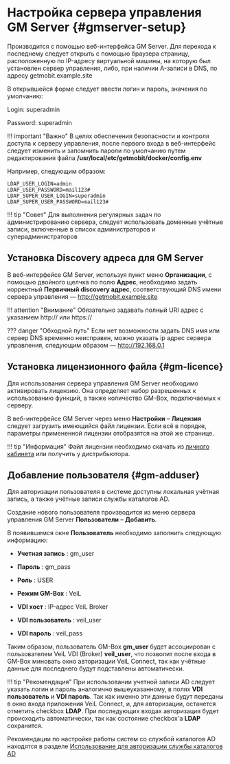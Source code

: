 # Настройка сервера управления GM Server {#gmserver-setup}

Производится с помощью веб-интерфейса GM Server. Для перехода к последнему следует открыть с помощью браузера страницу, расположенную по IP-адресу виртуальной машины, на которую был установлен сервер управления, либо, при наличии A-записи в DNS, по адресу getmobit.example.site

В открывшейся форме следует ввести логин и пароль, значения по умолчанию:

Login: superadmin

Password: superadmin

!!! important "Важно"
    В целях обеспечения безопасности и контроля доступа к серверу управления, после первого входа в веб-интерфейс следует изменить и запомнить пароли по умолчанию путем редактирования файла **/usr/local/etc/getmobit/docker/config.env**

Например, следующим образом:

```console
LDAP_USER_LOGIN=admin
LDAP_USER_PASSWORD=mail123#
LDAP_SUPER_USER_LOGIN=superadmin
LDAP_SUPER_USER_PASSWORD=mail123#
```

!!! tip "Совет"
    Для выполнения регулярных задач по администрированию сервера, следует использовать доменные учётные записи, включенные в список администраторов и суперадминистраторов

## Установка Discovery адреса для GM Server

В веб-интерфейсе GM Server, используя пункт меню **Организации**, с помощью двойного щелчка по полю **Адрес**,  необходимо задать корректный **Первичный discovery адрес**, соответствующий DNS имени сервера управления — http://getmobit.example.site

!!! attention "Внимание"
    Обязательно задавать полный URI адрес с указанием http:// или https://

??? danger "Обходной путь"
    Если нет возможности задать DNS имя или сервер DNS временно неисправен, можно указать ip адрес сервера управления, следующим образом — http://192.168.0.1

## Установка лицензионного файла {#gm-licence}

Для использования сервера управления GM Server необходимо активировать лицензию. Она определяет набор разрешенных к использованию функций, а также количество  GM-Box, подключаемых к серверу.

В веб-интерфейсе GM Server через меню **Настройки** – **Лицензия** следует загрузить имеющийся файл лицензии. Если всё в порядке, параметры примененной лицензии отобразятся на этой же странице.

!!! tip "Информация"
    Файл лицензии необходимо скачать из [личного кабинета](https://lk.getmobit.ru/cabinet-user/index) или получить у дистрибьютора.

## Добавление пользователя {#gm-adduser}

Для авторизации пользователя в системе доступны локальная учётная запись, а также учётные записи службы каталогов AD.

Создание нового пользователя производится из меню сервера управления GM Server **Пользователи** – **Добавить**.

В появившемся окне **Пользователь** необходимо заполнить следующую информацию:

- **Учетная запись** : gm_user

- **Пароль** : gm_pass

- **Роль** : USER

- **Режим GM-Box** : VeiL

- **VDI хост** : IP-адрес VeiL Broker

- **VDI пользователь** : veil_user

- **VDI пароль** : veil_pass

Таким образом, пользователь GM-Box **gm_user** будет ассоциирован с пользователем VeiL VDI (Broker) **veil_user**, что позволит после входа в GM-Box миновать окно авторизации VeiL Connect, так как учётные данные для последнего будут подставлены автоматически.

!!! tip "Рекомендация"
    При использовании учетной записи AD следует указать логин и пароль аналогично вышеуказанному, в полях **VDI пользователь** и **VDI пароль**. Так как именно эти данные будут переданы в окно входа приложения VeiL Connect, и, для авторизации, останется отметить checkbox **LDAP**. При последующих входах авторизация будет происходить автоматически, так как состояние checkbox'a **LDAP** сохранится.

Рекомендации по настройке работы систем со службой каталогов AD находятся в разделе [Использование для авторизации службы каталогов AD](./using_ad)

